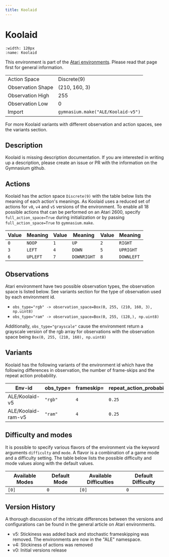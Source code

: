 ```yaml
---
title: Koolaid
---
```


# Koolaid

```{figure} ../../_static/videos/atari/koolaid.gif
:width: 120px
:name: Koolaid
```

This environment is part of the <a href='..'>Atari environments</a>. Please read that page first for general information.

|   |   |
|---|---|
| Action Space | Discrete(9) |
| Observation Shape | (210, 160, 3) |
| Observation High | 255 |
| Observation Low | 0  |
| Import | `gymnasium.make("ALE/Koolaid-v5")` |

For more Koolaid variants with different observation and action spaces, see the variants section.

## Description

Koolaid is missing description documentation. If you are interested in writing up a description, please create an issue or PR with the information on the Gymnasium github.

## Actions

Koolaid has the action space `Discrete(9)` with the table below lists the meaning of each action's meanings.
As Koolaid uses a reduced set of actions for `v0`, `v4` and `v5` versions of the environment.
To enable all 18 possible actions that can be performed on an Atari 2600, specify `full_action_space=True` during
initialization or by passing `full_action_space=True` to `gymnasium.make`.

| Value   | Meaning   | Value   | Meaning     | Value   | Meaning    |
|---------|-----------|---------|-------------|---------|------------|
| `0`     | `NOOP`    | `1`     | `UP`        | `2`     | `RIGHT`    |
| `3`     | `LEFT`    | `4`     | `DOWN`      | `5`     | `UPRIGHT`  |
| `6`     | `UPLEFT`  | `7`     | `DOWNRIGHT` | `8`     | `DOWNLEFT` |

## Observations

Atari environment have two possible observation types, the observation space is listed below.
See variants section for the type of observation used by each environment id.

- `obs_type="rgb" -> observation_space=Box(0, 255, (210, 160, 3), np.uint8)`
- `obs_type="ram" -> observation_space=Box(0, 255, (128,), np.uint8)`

Additionally, `obs_type="grayscale"` cause the environment return a grayscale version of the rgb array for observations with the observation space being `Box(0, 255, (210, 160), np.uint8)`

## Variants

Koolaid has the following variants of the environment id which have the following differences in observation,
the number of frame-skips and the repeat action probability.

| Env-id             | obs_type=   | frameskip=   | repeat_action_probability=   |
|--------------------|-------------|--------------|------------------------------|
| ALE/Koolaid-v5     | `"rgb"`     | `4`          | `0.25`                       |
| ALE/Koolaid-ram-v5 | `"ram"`     | `4`          | `0.25`                       |

## Difficulty and modes

It is possible to specify various flavors of the environment via the keyword arguments `difficulty` and `mode`.
A flavor is a combination of a game mode and a difficulty setting. The table below lists the possible difficulty and mode values
along with the default values.

| Available Modes   | Default Mode   | Available Difficulties   | Default Difficulty   |
|-------------------|----------------|--------------------------|----------------------|
| `[0]`             | `0`            | `[0]`                    | `0`                  |

## Version History

A thorough discussion of the intricate differences between the versions and configurations can be found in the general article on Atari environments.

* v5: Stickiness was added back and stochastic frameskipping was removed. The environments are now in the "ALE" namespace.
* v4: Stickiness of actions was removed
* v0: Initial versions release
